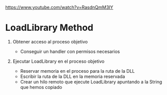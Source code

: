 https://www.youtube.com/watch?v=RasdnQmM3IY

# LoadLibrary Method

1. Obtener acceso al proceso objetivo

    - Conseguir un handler con permisos necesarios

2. Ejecutar LoadLibrary en el proceso objetivo

    - Reservar memoria en el proceso para la ruta de la DLL
    - Escribir la ruta de la DLL en la memoria reservada
    - Crear un hilo remoto que ejecute LoadLibrary apuntando a la String que hemos copiado
